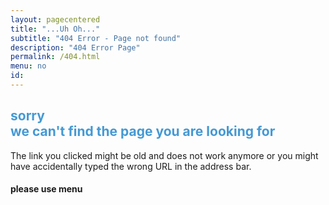 ```yaml
---
layout: pagecentered
title: "...Uh Oh..."
subtitle: "404 Error - Page not found"
description: "404 Error Page"
permalink: /404.html
menu: no
id: 
---
```

	
<span class="fa fa-map-signs" style="font-size:9em; color:#4499D4;"></span>

<h2 style="color:#4499D4;">sorry<br/>
we can't find the page you are looking for</h2>

The link you clicked might be old and does not work anymore or you might have accidentally typed the wrong URL in the address bar.     

#### please use menu #